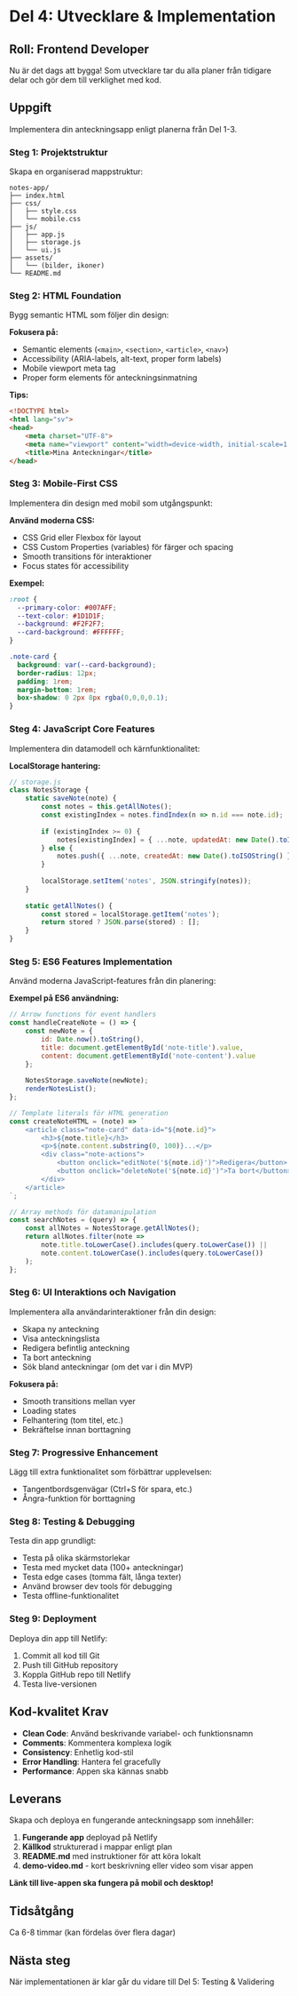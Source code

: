 # Del 4: Utvecklare & Implementation

## Roll: Frontend Developer
Nu är det dags att bygga! Som utvecklare tar du alla planer från tidigare delar och gör dem till verklighet med kod.

## Uppgift
Implementera din anteckningsapp enligt planerna från Del 1-3.

### Steg 1: Projektstruktur
Skapa en organiserad mappstruktur:

```
notes-app/
├── index.html
├── css/
│   ├── style.css
│   └── mobile.css
├── js/
│   ├── app.js
│   ├── storage.js
│   └── ui.js
├── assets/
│   └── (bilder, ikoner)
└── README.md
```

### Steg 2: HTML Foundation
Bygg semantic HTML som följer din design:

**Fokusera på:**
- Semantic elements (`<main>`, `<section>`, `<article>`, `<nav>`)
- Accessibility (ARIA-labels, alt-text, proper form labels)
- Mobile viewport meta tag
- Proper form elements för anteckningsinmatning

**Tips:**
```html
<!DOCTYPE html>
<html lang="sv">
<head>
    <meta charset="UTF-8">
    <meta name="viewport" content="width=device-width, initial-scale=1.0">
    <title>Mina Anteckningar</title>
</head>
```

### Steg 3: Mobile-First CSS
Implementera din design med mobil som utgångspunkt:

**Använd moderna CSS:**
- CSS Grid eller Flexbox för layout
- CSS Custom Properties (variables) för färger och spacing
- Smooth transitions för interaktioner
- Focus states för accessibility

**Exempel:**
```css
:root {
  --primary-color: #007AFF;
  --text-color: #1D1D1F;
  --background: #F2F2F7;
  --card-background: #FFFFFF;
}

.note-card {
  background: var(--card-background);
  border-radius: 12px;
  padding: 1rem;
  margin-bottom: 1rem;
  box-shadow: 0 2px 8px rgba(0,0,0,0.1);
}
```

### Steg 4: JavaScript Core Features
Implementera din datamodell och kärnfunktionalitet:

**LocalStorage hantering:**
```javascript
// storage.js
class NotesStorage {
    static saveNote(note) {
        const notes = this.getAllNotes();
        const existingIndex = notes.findIndex(n => n.id === note.id);
        
        if (existingIndex >= 0) {
            notes[existingIndex] = { ...note, updatedAt: new Date().toISOString() };
        } else {
            notes.push({ ...note, createdAt: new Date().toISOString() });
        }
        
        localStorage.setItem('notes', JSON.stringify(notes));
    }
    
    static getAllNotes() {
        const stored = localStorage.getItem('notes');
        return stored ? JSON.parse(stored) : [];
    }
}
```

### Steg 5: ES6 Features Implementation
Använd moderna JavaScript-features från din planering:

**Exempel på ES6 användning:**
```javascript
// Arrow functions för event handlers
const handleCreateNote = () => {
    const newNote = {
        id: Date.now().toString(),
        title: document.getElementById('note-title').value,
        content: document.getElementById('note-content').value
    };
    
    NotesStorage.saveNote(newNote);
    renderNotesList();
};

// Template literals för HTML generation
const createNoteHTML = (note) => `
    <article class="note-card" data-id="${note.id}">
        <h3>${note.title}</h3>
        <p>${note.content.substring(0, 100)}...</p>
        <div class="note-actions">
            <button onclick="editNote('${note.id}')">Redigera</button>
            <button onclick="deleteNote('${note.id}')">Ta bort</button>
        </div>
    </article>
`;

// Array methods för datamanipulation
const searchNotes = (query) => {
    const allNotes = NotesStorage.getAllNotes();
    return allNotes.filter(note => 
        note.title.toLowerCase().includes(query.toLowerCase()) ||
        note.content.toLowerCase().includes(query.toLowerCase())
    );
};
```

### Steg 6: UI Interaktions och Navigation
Implementera alla användarinteraktioner från din design:

- Skapa ny anteckning
- Visa anteckningslista  
- Redigera befintlig anteckning
- Ta bort anteckning
- Sök bland anteckningar (om det var i din MVP)

**Fokusera på:**
- Smooth transitions mellan vyer
- Loading states
- Felhantering (tom titel, etc.)
- Bekräftelse innan borttagning

### Steg 7: Progressive Enhancement
Lägg till extra funktionalitet som förbättrar upplevelsen:

- Tangentbordsgenvägar (Ctrl+S för spara, etc.)
- Ångra-funktion för borttagning

### Steg 8: Testing & Debugging
Testa din app grundligt:

- Testa på olika skärmstorlekar
- Testa med mycket data (100+ anteckningar)
- Testa edge cases (tomma fält, långa texter)
- Använd browser dev tools för debugging
- Testa offline-funktionalitet

### Steg 9: Deployment
Deploya din app till Netlify:

1. Commit all kod till Git
2. Push till GitHub repository
3. Koppla GitHub repo till Netlify
4. Testa live-versionen

## Kod-kvalitet Krav
- **Clean Code**: Använd beskrivande variabel- och funktionsnamn
- **Comments**: Kommentera komplexa logik
- **Consistency**: Enhetlig kod-stil
- **Error Handling**: Hantera fel gracefully
- **Performance**: Appen ska kännas snabb

## Leverans
Skapa och deploya en fungerande anteckningsapp som innehåller:

1. **Fungerande app** deployad på Netlify
2. **Källkod** strukturerad i mappar enligt plan
3. **README.md** med instruktioner för att köra lokalt
4. **demo-video.md** - kort beskrivning eller video som visar appen

**Länk till live-appen ska fungera på mobil och desktop!**

## Tidsåtgång
Ca 6-8 timmar (kan fördelas över flera dagar)

## Nästa steg
När implementationen är klar går du vidare till Del 5: Testing & Validering

